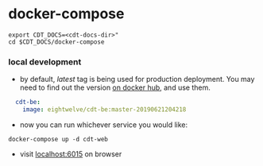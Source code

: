 # docker-compose


```shell
export CDT_DOCS=<cdt-docs-dir>"
cd $CDT_DOCS/docker-compose
```

### local development

- by default, *latest* tag is being used for production deployment. You may need
  to find out the version [on docker
  hub](https://cloud.docker.com/repository/list), and use them.

```yaml
  cdt-be:
    image: eightwelve/cdt-be:master-20190621204218
```

- now you can run whichever service you would like:

```shell
docker-compose up -d cdt-web
```

- visit [localhost:6015](localhost:6015) on browser
